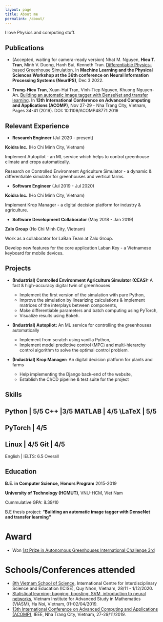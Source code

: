 ```yaml
---
layout: page
title: About me
permalink: /about/
---
```

I love Physics and computing stuff.

## Publications

- (Accepted, waiting for camera-ready version) Nhat M. Nguyen, **Hieu T. Tran**, Minh V. Duong, Hanh Bui, Kenneth Tran. [Differentiable Physics-based Greenhouse Simulation](https://ml4physicalsciences.github.io/2022/). In __Machine Learning and the Physical Sciences Workshop at the 36th conference on Neural Information Processing Systems (NeurIPS)__, Dec 3 2022.

- **Trung-Hieu Tran**, Xuan-Hai Tran, Vinh-Tiep Nguyen, Khuong Nguyen-An. [Building an automatic image tagger with DenseNet and transfer learning](https://ieeexplore.ieee.org/xpl/conhome/9036008/proceeding). In __13th International Conference on Advanced Computing and Applications (ACOMP)__, Nov 27-29 - Nha Trang City, Vietnam, Pages 34-41 (2019). DOI: 10.1109/ACOMP48771.2019

## Relevant Experience
- **Research Engineer** (Jul 2020 - present)

__Koidra Inc.__ (Ho Chi Minh City, Vietnam)

Implement Autopilot - an ML service which helps to control greenhouse climate and crops automatically.

Research on Controlled Environment Agriculture Simulator - a dynamic & differentiable simulator for greenhouses and vertical farms.

- **Software Engineer** (Jul 2019 - Jul 2020)

__Koidra Inc.__ (Ho Chi Minh City, Vietnam)

Implement Krop Manager - a digital decision platform for industry & agriculture.

- **Software Development Collaborator** (May 2018 - Jan 2019)

__Zalo Group__ (Ho Chi Minh City, Vietnam)

Work as a collaborator for LaBan Team at Zalo Group.

Develop new features for the core application Laban Key - a Vietnamese keyboard for mobile devices.

## Projects

- **(Industrial) Controlled Environment Agriculture Simulator (CEAS):** A fast & high-accuracy digital twin of greenhouses
    * Implement the first version of the simulation with pure Python,
    * Improve the simulation by linearizing calculations & implement matrices of the interplays between components,
    * Make differentiable parameters and batch computing using PyTorch,
    * Visualize results using Bokeh.

- **(Industrial) Autopilot:** An ML service for controlling the greenhouses automatically
    * Implement from scratch using vanilla Python,
    * Implement model predictive control (MPC) and multi-hierarchy control algorithm to solve the optimal control problem.

- **(Industrial) Krop Manager:** An digital decision platform for plants and farms
    * Help implementing the Django back-end of the website,
    * Establish the CI/CD pipeline & test suite for the project

<!-- list ra vai trò của em là gì, phụ trách gì trong đó, em sử dụng công nghệ gì (i.e., how relevant?) -->

## Skills
Python | 5/5
C++ |3/5
MATLAB | 4/5
\LaTeX | 5/5
--------------
PyTorch | 4/5 
--------------
Linux | 4/5
Git | 4/5
--------------
English | IELTS: 6.5 Overall

## Education
**B.E. in Computer Science,** __Honors Program__ 2015-2019

**University of Technology (HCMUT)**, VNU-HCM, Viet Nam

Cummulative GPA: 8.39/10

B.E thesis project: **“Building an automatic image tagger with DenseNet and transfer learning”**

# Award
* Won [1st Prize in Autonomous Greenhouses International Challenge 3rd](http://www.autonomousgreenhouses.com/)

# Schools/Conferences attended
* [8th Vietnam School of Science](https://www.truonghekhoahoc.com/2020), International Centre for Interdisciplinary Science and Education (ICISE), Quy Nhon, Vietnam, 28/11 - 1/12/2020.
* [Statistical learning: bagging, boosting, SVM, introduction to neural networks](http://viasm.edu.vn/hdkh/bbsn), Vietnam Institute for Advanced Study in Mathematics (VIASM), Ha Noi, Vietnam, 01-02/04/2019.
* [13th International Conference on Advanced Computing and Applications (ACOMP)](http://acomp.tech/history/2019/), IEEE, Nha Trang City, Vietnam, 27-29/11/2019.
<!-- [minima](https://github.com/jekyll/minima) -->
